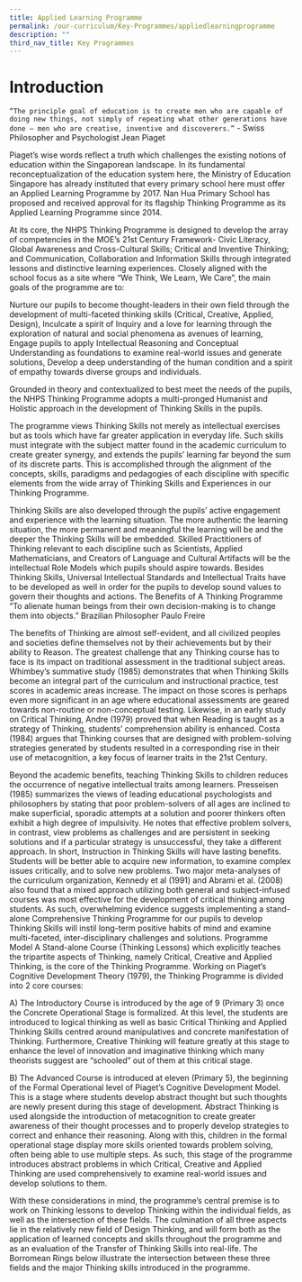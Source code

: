```yaml
---
title: Applied Learning Programme
permalink: /our-curriculum/Key-Programmes/appliedlearningprogramme
description: ""
third_nav_title: Key Programmes
---
```

# Introduction

`“The principle goal of education is to create men who are capable of doing new things, not simply of repeating what other generations have done – men who are creative, inventive and discoverers.”` -  Swiss Philosopher and Psychologist Jean Piaget

Piaget’s wise words reflect a truth which challenges the existing notions of education within the Singaporean landscape. In its fundamental reconceptualization of the education system here, the Ministry of Education Singapore has already instituted that every primary school here must offer an Applied Learning Programme by 2017. Nan Hua Primary School has proposed and received approval for its flagship Thinking Programme as its Applied Learning Programme since 2014.

At its core, the NHPS Thinking Programme is designed to develop the array of competencies in the MOE’s 21st Century Framework- Civic Literacy, Global Awareness and Cross-Cultural Skills; Critical and Inventive Thinking; and Communication, Collaboration and Information Skills through integrated lessons and distinctive learning experiences. Closely aligned with the school focus as a site where “We Think, We Learn, We Care”, the main goals of the programme are to:

Nurture our pupils to become thought-leaders in their own field through the development of multi-faceted thinking skills (Critical, Creative, Applied, Design),
Inculcate a spirit of Inquiry and a love for learning through the exploration of natural and social phenomena as avenues of learning,
Engage pupils to apply Intellectual Reasoning and Conceptual Understanding as foundations to examine real-world issues and generate solutions,
Develop a deep understanding of the human condition and a spirit of empathy towards diverse groups and individuals.

Grounded in theory and contextualized to best meet the needs of the pupils, the NHPS Thinking Programme adopts a multi-pronged Humanist and Holistic approach in the development of Thinking Skills in the pupils.

The programme views Thinking Skills not merely as intellectual exercises but as tools which have far greater application in everyday life. Such skills must integrate with the subject matter found in the academic curriculum to create greater synergy, and extends the pupils’ learning far beyond the sum of its discrete parts. This is accomplished through the alignment of the concepts, skills, paradigms and pedagogies of each discipline with specific elements from the wide array of Thinking Skills and Experiences in our Thinking Programme.

Thinking Skills are also developed through the pupils’ active engagement and experience with the learning situation. The more authentic the learning situation, the more permanent and meaningful the learning will be and the deeper the Thinking Skills will be embedded. Skilled Practitioners of Thinking relevant to each discipline such as Scientists, Applied Mathematicians, and Creators of Language and Cultural Artifacts will be the intellectual Role Models which pupils should aspire towards. Besides Thinking Skills, Universal Intellectual Standards and Intellectual Traits have to be developed as well in order for the pupils to develop sound values to govern their thoughts and actions.
The Benefits of A Thinking Programme
“To alienate human beings from their own decision-making is to change them into objects.”
Brazilian Philosopher Paulo Freire

The benefits of Thinking are almost self-evident, and all civilized peoples and societies define themselves not by their achievements but by their ability to Reason. The greatest challenge that any Thinking course has to face is its impact on traditional assessment in the traditional subject areas. Whimbey’s summative study (1985) demonstrates that when Thinking Skills become an integral part of the curriculum and instructional practice, test scores in academic areas increase. The impact on those scores is perhaps even more significant in an age where educational assessments are geared towards non-routine or non-conceptual testing. Likewise, in an early study on Critical Thinking, Andre (1979) proved that when Reading is taught as a strategy of Thinking, students’ comprehension ability is enhanced. Costa (1984) argues that Thinking courses that are designed with problem-solving strategies generated by students resulted in a corresponding rise in their use of metacognition, a key focus of learner traits in the 21st Century.

Beyond the academic benefits, teaching Thinking Skills to children reduces the occurrence of negative intellectual traits among learners. Presseisen (1985) summarizes the views of leading educational psychologists and philosophers by stating that poor problem-solvers of all ages are inclined to make superficial, sporadic attempts at a solution and poorer thinkers often exhibit a high degree of impulsivity. He notes that effective problem solvers, in contrast, view problems as challenges and are persistent in seeking solutions and if a particular strategy is unsuccessful, they take a different approach. In short, Instruction in Thinking Skills will have lasting benefits. Students will be better able to acquire new information, to examine complex issues critically, and to solve new problems. Two major meta-analyses of the curriculum organization, Kennedy et al (1991) and Abrami et al. (2008) also found that a mixed approach utilizing both general and subject-infused courses was most effective for the development of critical thinking among students. As such, overwhelming evidence suggests implementing a stand-alone Comprehensive Thinking Programme for our pupils to develop Thinking Skills will instil long-term positive habits of mind and examine multi-faceted, inter-disciplinary challenges and solutions.
Programme Model
A Stand-alone Course (Thinking Lessons) which explicitly teaches the tripartite aspects of Thinking, namely Critical, Creative and Applied Thinking, is the core of the Thinking Programme. Working on Piaget’s Cognitive Development Theory (1979), the Thinking Programme is divided into 2 core courses:

A)    The Introductory Course is introduced by the age of 9 (Primary 3) once the Concrete Operational Stage is formalized. At this level, the students are introduced to logical thinking as well as basic Critical Thinking and Applied Thinking Skills centred around manipulatives and concrete manifestation of Thinking. Furthermore, Creative Thinking will feature greatly at this stage to enhance the level of innovation and imaginative thinking which many theorists suggest are “schooled” out of them at this critical stage.

B)    The Advanced Course is introduced at eleven (Primary 5), the beginning of the Formal Operational level of Piaget’s Cognitive Development Model. This is a stage where students develop abstract thought but such thoughts are newly present during this stage of development. Abstract Thinking is used alongside the introduction of metacognition to create greater awareness of their thought processes and to properly develop strategies to correct and enhance their reasoning. Along with this, children in the formal operational stage display more skills oriented towards problem solving, often being able to use multiple steps. As such, this stage of the programme introduces abstract problems in which Critical, Creative and Applied Thinking are used comprehensively to examine real-world issues and develop solutions to them.

With these considerations in mind, the programme’s central premise is to work on Thinking lessons to develop Thinking within the individual fields, as well as the intersection of these fields. The culmination of all three aspects lie in the relatively new field of Design Thinking, and will form both as the application of learned concepts and skills throughout the programme and as an evaluation of the Transfer of Thinking Skills into real-life. The Borromean Rings below illustrate the intersection between these three fields and the major Thinking skills introduced in the programme.